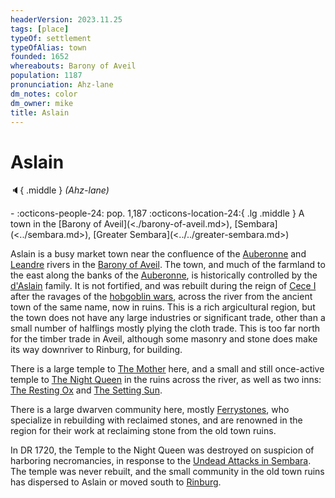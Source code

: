 ```yaml
---
headerVersion: 2023.11.25
tags: [place]
typeOf: settlement
typeOfAlias: town
founded: 1652
whereabouts: Barony of Aveil
population: 1187
pronunciation: Ahz-lane
dm_notes: color
dm_owner: mike
title: Aslain
---
```

# Aslain
:speaker:{ .middle } *(Ahz-lane)*  
<div class="grid cards ext-narrow-margin ext-one-column" markdown>
-  
    :octicons-people-24: pop. 1,187  
    :octicons-location-24:{ .lg .middle } A town in the [Barony of Aveil](<./barony-of-aveil.md>), [Sembara](<../sembara.md>), [Greater Sembara](<../../greater-sembara.md>)  
</div>


Aslain is a busy market town near the confluence of the [Auberonne](<../../rivers/wistel-enst-watershed/auberonne.md>) and [Leandre](<../../rivers/wistel-enst-watershed/leandre.md>) rivers in the [Barony of Aveil](<./barony-of-aveil.md>). The town, and much of the farmland to the east along the banks of the [Auberonne](<../../rivers/wistel-enst-watershed/auberonne.md>), is historically controlled by the [d'Aslain](<../../../../groups/sembaran-noble-houses/d-aslains.md>) family. It is not fortified, and was rebuilt during the reign of [Cece I](<../../../../people/historical-figures/sembaran-royalty/cece-i.md>) after the ravages of the [hobgoblin wars](<../../../../history/third-hobgoblin-war-sembara.md>), across the river from the ancient town of the same name, now in ruins. This is a rich argicultural region, but the town does not have any large industries or significant trade, other than a small number of halflings mostly plying the cloth trade. This is too far north for the timber trade in Aveil, although some masonry and stone does make its way downriver to Rinburg, for building.

There is a large temple to [The Mother](<../../../../gods-and-religions/gods/incorporeal-gods/mos-numena-pantheon/the-mother.md>) here, and a small and still once-active temple to [The Night Queen](<../../../../gods-and-religions/gods/incorporeal-gods/mos-numena-pantheon/the-night-queen.md>) in the ruins across the river, as well as two inns: [The Resting Ox](<./the-resting-ox.md>) and [The Setting Sun](<./the-setting-sun.md>).

There is a large dwarven community here, mostly [Ferrystones](<../../../../groups/dwarven-clans/ferrystones.md>), who specialize in rebuilding with reclaimed stones, and are renowned in the region for their work at reclaiming stone from the old town ruins. 

In DR 1720, the Temple to the Night Queen was destroyed on suspicion of harboring necromancies, in response to the [Undead Attacks in Sembara](<../../../../events/1700s/1720/01/undead-attacks-in-sembara.md>). The temple was never rebuilt, and the small community in the old town ruins has dispersed to Aslain or moved south to [Rinburg](<./rinburg.md>).